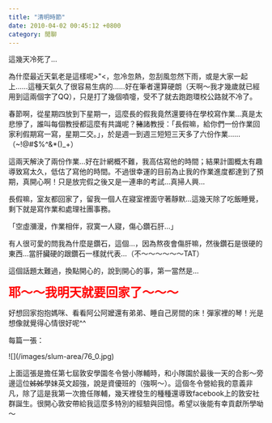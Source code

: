 ```yaml
---
title: "清明時節"
date: 2010-04-02 00:45:12 +0800
category: 閒聊
---
```

<p>這幾天冷死了&hellip;</p><p>為什麼最近天氣老是這樣呢&gt;"&lt;，忽冷忽熱，忽刮風忽然下雨，或是大家一起上&hellip;&hellip;這種天氣久了很容易生病的&hellip;&hellip;好在筆者還算硬朗（天啊～我才幾歲就已經用到這兩個字了QQ），只是打了幾個噴嚏，受不了就去跑跑環校公路就不冷了。</p><p>春節啊，從星期四放到下星期一，這麼長的假我竟然還要待在學校寫作業&hellip;真是太悲慘了，誰叫每個教授都這麼有共識呢？<span style="text-decoration: line-through;">豬</span>諸教授：「長假嘛，給你們一份作業回家利假期寫一寫，星期二交。」，於是週一到週三短短三天多了六份作業&hellip;&hellip;（~!@#$%^&amp;*()_+）</p><p>這兩天解決了兩份作業&hellip;好在計網概不難，我高估寫他的時間；結果計圖概太有趣導致寫太久，低估了寫他的時間。不過很幸運的目前為止我的作業進度都達到了預期，真開心啊！只是放完假之後又是一連串的考試&hellip;真掃人興&hellip;</p><p>長假嘛，室友都回家了，留我一個人在寢室裡面守著靜默&hellip;這幾天除了吃飯睡覺，剩下就是寫作業和處理社團事務。</p><p>「空虛瀰漫，作業相伴，寂寞一人寢，傷心鑽石肝&hellip;」</p><p>有人很可愛的問我為什麼是鑽石，這個&hellip;，因為熬夜會傷肝嘛，然後鑽石是很硬的東西&hellip;當肝臟硬的跟鑽石一樣就代表&hellip;（不～～～～～～TAT）</p><p>這個話題太難過，換點開心的，說到開心的事，第一當然是&hellip;</p><p><span style="color: #ff0000;"><span style="font-size: 18pt;"><b>耶～～我明天就要回家了～～～</b></span></span></p><p>好想回家抱抱媽咪、看看阿公阿嬤還有弟弟、睡自己房間的床！彈家裡的琴！光是想像就覺得心情很好呢^^</p><p>每篇一張：</p><p>![](/images/slum-area/76_0.jpg)</p><p>上面這張是擔任第七屆敦安學園冬令營小隊輔時，和小隊園於最後一天的合影～旁邊這位<span style="text-decoration: line-through;">姊姊</span>學妹英文超強，說是資優班的（強啊～）。這個冬令營給我的意義非凡，除了這是我第一次擔任隊輔，幾天裡發生的種種還導致facebook上的敦安社群誕生。很開心敦安帶給我這麼多特別的經驗與回憶。希望以後能有幸貢獻所學呦～</p>
